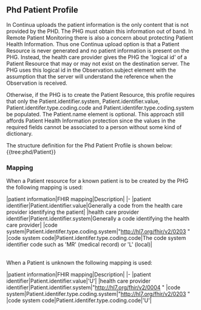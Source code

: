## Phd Patient Profile
In Continua uploads the patient information is the only content that is not provided by the PHD. The PHG must obtain this information out of band. In Remote Patient Monitoring there is also a concern about protecting Patient Health Information. Thus one Continua upload option is that a Patient Resource is never generated and no patient information is present on the PHG. Instead, the health care provider gives the PHG the 'logical id' of a Patient Resource that may or may not exist on the destination server. The PHG uses this logical id in the Observation.subject element with the assumption that the server will understand the reference when the Observation is received.

Otherwise, if the PHG is to create the Patient Resource, this profile requires that only the Patient.identifier.system, Patient.identifier.value, Patient.identifer.type.coding.code and Patient.identifer.type.coding.system be populated. The Patient.name element is optional. This approach still affords Patient Health Information protection since the values in the required fields cannot be associated to a person without some kind of dictionary.

The structure definition for the Phd Patient Profile is shown below:
{{tree:phd/Patient}} 

### Mapping
When a Patient resource for a known patient is to be created by the PHG the following mapping is used:

|patient information|FHIR mapping|Description|
|-
|patient identifier|Patient.identifier.value|Generally a code from the health care provider identifying the patient|
|health care provider identifier|Patient.identifier.system|Generally a code identifying the health care provider|
|code system|Patient.identifer.type.coding.system|"http://hl7.org/fhir/v2/0203 "
|code system code|Patient.identifer.type.coding.code|The code system identifier code such as 'MR' (medical record) or 'L' (local)|

<br>
When a Patient is unknown the following mapping is used:

|patient information|FHIR mapping|Description|
|-
|patient identifier|Patient.identifier.value|'U'|
|health care provider identifier|Patient.identifier.system|"http://hl7.org/fhir/v2/0004 "
|code system|Patient.identifer.type.coding.system|"http://hl7.org/fhir/v2/0203 "
|code system code|Patient.identifer.type.coding.code|'U'|

